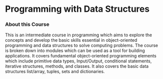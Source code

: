 # Programming with Data Structures

### About this Course

This is an intermediate course in programming which aims to explore the concepts and develop the basic skills essential in object-oriented programming and data structures to solve computing problems. The course is broken down into modules which can be used as a tool for building applications. It covers fundamental object-oriented programming elements which include primitive data types, Input/Output, conditional statements, iterative structures, methods, and classes. It also covers the basic data structures list/array, tuples, sets and dictionaries.
